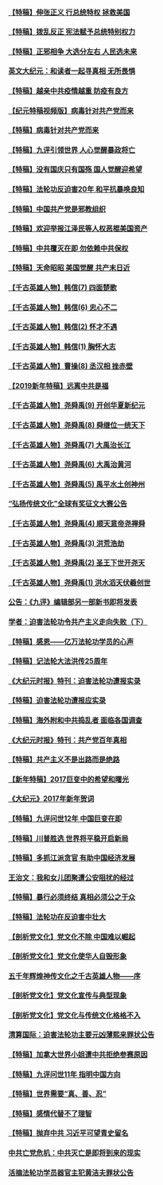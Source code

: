 #### [【特稿】伸张正义 行总统特权 拯救美国](../pages/nsc424/n12616806.md) 
#### [【特稿】拨乱反正 宪法赋予总统特别权力](../pages/nsc424/n12598306.md) 
#### [【特稿】正邪相争 大选分左右 人民选未来](../pages/nsc424/n12545208.md) 
#### [英文大纪元：和读者一起寻真相 无所畏惧](../pages/nsc424/n12542027.md) 
#### [【特稿】越亲中共疫情越重 防疫有良方](../pages/nsc424/n12042989.md) 
#### [【纪元特稿视频版】病毒针对共产党而来](../pages/nsc424/n11977328.md) 
#### [【特稿】病毒针对共产党而来](../pages/nsc424/n11928818.md) 
#### [【特稿】九评引领世界 人心觉醒暴政将亡](../pages/nsc424/n11660496.md) 
#### [【特稿】没有国庆只有国殇 国人觉醒迎希望](../pages/nsc424/n11549354.md) 
#### [【特稿】法轮功反迫害20年 和平抗暴唤良知](../pages/nsc424/n11389135.md) 
#### [【特稿】中国共产党是邪教组织](../pages/nsc424/n11355551.md) 
#### [【特稿】欢迎举报江泽民等人权恶棍美国资产](../pages/nsc424/n11303040.md) 
#### [【特稿】中共覆灭在即 勿依赖中共保权](../pages/nsc424/n11278510.md) 
#### [【特稿】天命昭昭 美国觉醒 共产末日近](../pages/nsc424/n11150259.md) 
#### [【千古英雄人物】韩信(7) 四面楚歌](../pages/nsc424/n7552608.md) 
#### [【千古英雄人物】韩信(6) 忠心不二](../pages/nsc424/n7552572.md) 
#### [【千古英雄人物】韩信(2) 怀才不遇](../pages/nsc424/n7547691.md) 
#### [【千古英雄人物】韩信(1) 胸怀大志](../pages/nsc424/n7544501.md) 
#### [【千古英雄人物】曹操(8) 丞汉相 挫赤壁](../pages/nsc424/n7662490.md) 
#### [【2019新年特稿】远离中共是福](../pages/nsc424/n10942748.md) 
#### [【千古英雄人物】尧舜禹(9) 开创华夏新纪元](../pages/nsc424/n7519873.md) 
#### [【千古英雄人物】尧舜禹(8) 舜继位一统天下](../pages/nsc424/n7515411.md) 
#### [【千古英雄人物】尧舜禹(7) 大禹治长江](../pages/nsc424/n7475820.md) 
#### [【千古英雄人物】尧舜禹(6) 大禹治黄河](../pages/nsc424/n7475816.md) 
#### [【千古英雄人物】尧舜禹(5) 禹平水土创神州](../pages/nsc424/n7475809.md) 
#### [“弘扬传统文化”全球有奖征文大赛公告](../pages/nsc424/n10889849.md) 
#### [【千古英雄人物】尧舜禹(4) 顺天意帝尧禅舜](../pages/nsc424/n7471624.md) 
#### [【千古英雄人物】尧舜禹(3) 洪荒浩劫](../pages/nsc424/n7471607.md) 
#### [【千古英雄人物】尧舜禹(2) 圣王下世开尧天](../pages/nsc424/n7467643.md) 
#### [【千古英雄人物】尧舜禹(1) 洪水滔天伏羲创世](../pages/nsc424/n7467618.md) 
#### [公告：《九评》编辑部另一部新书即将发表](../pages/nsc424/n10405104.md) 
#### [学者：迫害法轮功令共产主义走向失败（下）](../pages/nsc424/n10009951.md) 
#### [【特稿】感恩——亿万法轮功学员的心声](../pages/nsc424/n9880260.md) 
#### [【特稿】记法轮大法洪传25周年](../pages/nsc424/n9116480.md) 
#### [《大纪元时报》特刊：迫害法轮功遭报实录](../pages/nsc424/n9082916.md) 
#### [【特稿】迫害法轮功遭报应实录](../pages/nsc424/n9055656.md) 
#### [【特稿】海外附和中共捣乱者 面临各国调查](../pages/nsc424/n9047645.md) 
#### [《大纪元时报》特刊：共产党百年真相](../pages/nsc424/n8879818.md) 
#### [【特稿】共产主义不是出路而是绝路](../pages/nsc424/n8792816.md) 
#### [【新年特稿】2017巨变中的希望和曙光](../pages/nsc424/n8655525.md) 
#### [《大纪元》2017年新年贺词](../pages/nsc424/n8651727.md) 
#### [【特稿】九评问世12年 中国巨变在即](../pages/nsc424/n8506053.md) 
#### [【特稿】川普胜选 世界将平稳开启新局](../pages/nsc424/n8482166.md) 
#### [【特稿】多抓江派贪官 有助中国经济发展](../pages/nsc424/n8454769.md) 
#### [王治文：我和女儿团聚遭公安阻扰的经过](../pages/nsc424/n8186638.md) 
#### [【特稿】暴行必须终结‭ ‬真相必须公之于众](../pages/nsc424/n8103572.md) 
#### [【特稿】法轮功在反迫害中壮大](../pages/nsc424/n7915493.md) 
#### [【剖析党文化】党文化不除 中国难以崛起](../pages/nsc424/n7484466.md) 
#### [【剖析党文化】党文化使华人自毁形象](../pages/nsc424/n7480414.md) 
#### [五千年辉煌神传文化之千古英雄人物——序](../pages/nsc424/n7465898.md) 
#### [【剖析党文化】党文化宣传与典型现象](../pages/nsc424/n4667282.md) 
#### [【剖析党文化】党文化与传统文化格格不入](../pages/nsc424/n4665279.md) 
#### [清算国际：迫害法轮功主要元凶薄熙来罪状公告](../pages/nsc424/n4621860.md) 
#### [【特稿】加拿大世界小姐遭中共拒绝参赛原因](../pages/nsc424/n4585305.md) 
#### [【特稿】九评问世11年 指明中国方向](../pages/nsc424/n4578971.md) 
#### [【特稿】世界需要“真、善、忍”](../pages/nsc424/n4577812.md) 
#### [【特稿】感情代替不了理智](../pages/nsc424/n4564327.md) 
#### [【特稿】抛弃中共 习近平可望青史留名](../pages/nsc424/n4549169.md) 
#### [中共亡党危机：中共灭亡是即将到来的现实](../pages/nsc424/n4547349.md) 
#### [活摘法轮功学员器官主犯黄洁夫罪状公告](../pages/nsc424/n4547015.md) 
